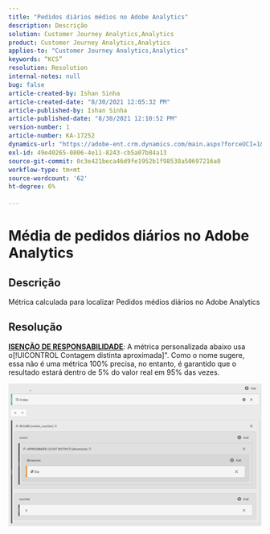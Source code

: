 ```yaml
---
title: "Pedidos diários médios no Adobe Analytics"
description: Descrição
solution: Customer Journey Analytics,Analytics
product: Customer Journey Analytics,Analytics
applies-to: "Customer Journey Analytics,Analytics"
keywords: “KCS”
resolution: Resolution
internal-notes: null
bug: false
article-created-by: Ishan Sinha
article-created-date: "8/30/2021 12:05:32 PM"
article-published-by: Ishan Sinha
article-published-date: "8/30/2021 12:10:52 PM"
version-number: 1
article-number: KA-17252
dynamics-url: "https://adobe-ent.crm.dynamics.com/main.aspx?forceUCI=1&pagetype=entityrecord&etn=knowledgearticle&id=f9396d8d-8a09-ec11-b6e6-00224808d564"
exl-id: 49e40265-0806-4e11-8243-cb5a07b84a13
source-git-commit: 0c3e421beca46d9fe1952b1f98538a50697216a0
workflow-type: tm+mt
source-wordcount: '62'
ht-degree: 6%

---
```


# Média de pedidos diários no Adobe Analytics

## Descrição


Métrica calculada para localizar Pedidos médios diários no Adobe Analytics




## Resolução


<u><b>ISENÇÃO DE RESPONSABILIDADE</b></u>: A métrica personalizada abaixo usa o[!UICONTROL Contagem distinta aproximada]&quot;. Como o nome sugere, essa não é uma métrica 100% precisa, no entanto, é garantido que o resultado estará dentro de 5% do valor real em 95% das vezes.

![](assets/9d67ac27-8b09-ec11-b6e6-00224808d564.png)
